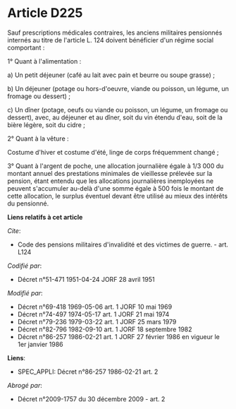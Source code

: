 # Article D225

Sauf prescriptions médicales contraires, les anciens militaires pensionnés internés au titre de l'article L. 124 doivent
bénéficier d'un régime social comportant :

1° Quant à l'alimentation :

a) Un petit déjeuner (café au lait avec pain et beurre ou soupe grasse) ;

b) Un déjeuner (potage ou hors-d'oeuvre, viande ou poisson, un légume, un fromage ou dessert) ;

c) Un dîner (potage, oeufs ou viande ou poisson, un légume, un fromage ou dessert), avec, au déjeuner et au dîner, soit du
vin étendu d'eau, soit de la bière légère, soit du cidre ;

2° Quant à la vêture :

Costume d'hiver et costume d'été, linge de corps fréquemment changé ;

3° Quant à l'argent de poche, une allocation journalière égale à 1/3 000 du montant annuel des prestations minimales de
vieillesse prélevée sur la pension, étant entendu que les allocations journalières inemployées ne peuvent s'accumuler au-delà
d'une somme égale à 500 fois le montant de cette allocation, le surplus éventuel devant être utilisé au mieux des intérêts du
pensionné.

**Liens relatifs à cet article**

_Cite_:

  - Code des pensions militaires d'invalidité et des victimes de guerre. - art. L124

_Codifié par_:

  - Décret n°51-471 1951-04-24 JORF 28 avril 1951

_Modifié par_:

  - Décret n°69-418 1969-05-06 art. 1 JORF 10 mai 1969
  - Décret n°74-497 1974-05-17 art. 1 JORF 21 mai 1974
  - Décret n°79-236 1979-03-22 art. 1 JORF 25 mars 1979
  - Décret n°82-796 1982-09-10 art. 1 JORF 18 septembre 1982
  - Décret n°86-257 1986-02-21 art. 1 JORF 27 février 1986 en vigueur le 1er janvier 1986

**Liens**:

  - SPEC_APPLI: Décret n°86-257 1986-02-21 art. 2

_Abrogé par_:

  - Décret n°2009-1757 du 30 décembre 2009 - art. 2
